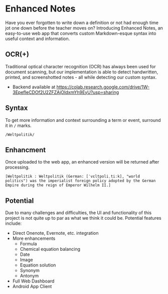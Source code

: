 # Enhanced Notes

Have you ever forgotten to write down a definition or not had enough time jot one down before the teacher moves on? Introducing Enhanced Notes, an easy-to-use web app that converts custom Markdown-esque syntax into useful context and information.

## OCR(+)
Traditional optical character recognition (OCR) has always been used for document scanning, but our implementation is able to detect handwritten, printed, and screenshotted notes - all while detecting our custom syntax.
 - Backend available at https://colab.research.google.com/drive/1W-3EpefIeCDOf2U2ZFZAjOIdxmYh9EyU?usp=sharing

## Syntax
To get more information and context surrounding a term or event, surround it in `/` marks.

```
/Weltpolitik/
```

## Enhancment
Once uploaded to the web app, an enhanced version will be returned after processing.
```
[Weltpolitik : Weltpolitik (German: [ˈvɛltpoliˌtiːk], "world politics") was the imperialist foreign policy adopted by the German Empire during the reign of Emperor Wilhelm II.]
```

## Potential
Due to many challenges and difficulties, the UI and functionality of this project is not quite up to par as what we think it could be. Potential features include:
 - Direct Onenote, Evernote, etc. integration
 - More enhancements
   - Formula
   - Chemical equation balancing
   - Date
   - Image
   - Equation solution
   - Synonym
   - Antonym
 - Full Web Dashboard
 - Android App Client